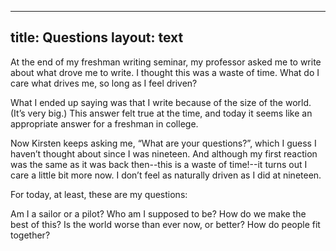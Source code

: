 ---
title: Questions
layout: text
----

At the end of my freshman writing seminar, my professor asked me to write about what drove me to write. I thought this was a waste of time. What do I care what drives me, so long as I feel driven?

What I ended up saying was that I write because of the size of the world. (It’s very big.) This answer felt true at the time, and today it seems like an appropriate answer for a freshman in college.

Now Kirsten keeps asking me, “What are your questions?”, which I guess I haven’t thought about since I was nineteen. And although my first reaction was the same as it was back then--this is a waste of time!--it turns out I care a little bit more now. I don’t feel as naturally driven as I did at nineteen. 

For today, at least, these are my questions:

Am I a sailor or a pilot? Who am I supposed to be? How do we make the best of this? Is the world worse than ever now, or better? How do people fit together?